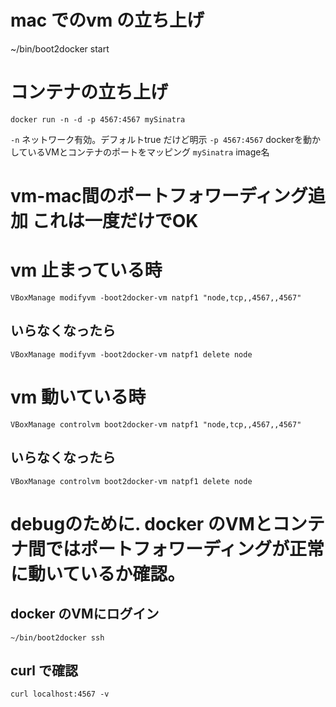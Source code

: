 # mac でのvm の立ち上げ
~/bin/boot2docker start

# コンテナの立ち上げ
	docker run -n -d -p 4567:4567 mySinatra
`-n` ネットワーク有効。デフォルトtrue だけど明示
`-p 4567:4567` dockerを動かしているVMとコンテナのポートをマッピング
`mySinatra` image名

# vm-mac間のポートフォワーディング追加 これは一度だけでOK
# vm 止まっている時
	VBoxManage modifyvm -boot2docker-vm natpf1 "node,tcp,,4567,,4567"
## いらなくなったら
	VBoxManage modifyvm -boot2docker-vm natpf1 delete node

# vm 動いている時
	VBoxManage controlvm boot2docker-vm natpf1 "node,tcp,,4567,,4567"
## いらなくなったら
	VBoxManage controlvm boot2docker-vm natpf1 delete node

# debugのために. docker のVMとコンテナ間ではポートフォワーディングが正常に動いているか確認。	
## docker のVMにログイン
	~/bin/boot2docker ssh

## curl で確認
	curl localhost:4567 -v